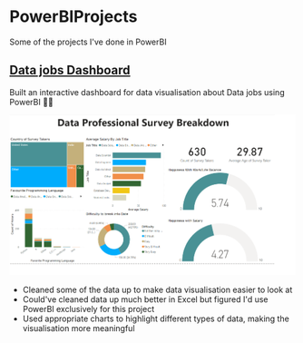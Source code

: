 # PowerBIProjects
Some of the projects I've done in PowerBI

## [Data jobs Dashboard](https://github.com/JackLai6726/PowerBIProjects/blob/main/Project%20PowerBI.pbix)
Built an interactive dashboard for data visualisation about Data jobs using PowerBI 👨‍💻

![Screenshot](https://github.com/JackLai6726/Files/blob/main/ghBI.png?raw=true)

- Cleaned some of the data up to make data visualisation easier to look at
- Could've cleaned data up much better in Excel but figured I'd use PowerBI exclusively for this project
- Used appropriate charts to highlight different types of data, making the visualisation more meaningful
